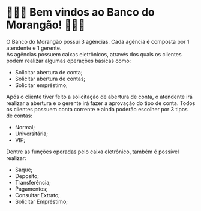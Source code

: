 <h1> 🍓🍓🍓 Bem vindos ao Banco do Morangão! 🍓🍓🍓
</h1>

O Banco do Morangão possui 3 agências. Cada agência é composta por 1 atendente e 1 gerente. <br>
As agências possuem caixas eletrônicos, através dos quais os clientes podem realizar algumas operações básicas como:

- Solicitar abertura de conta;
- Solicitar abertura de contas;
- Solicitar empréstimo;

Após o cliente tiver feito a solicitação de abertura de conta, o atendente irá realizar a abertura e o gerente irá fazer a aprovação do tipo de conta. Todos os clientes possuem conta corrente e ainda poderão escolher por 3 tipos de contas:

- Normal;
- Universitária;
- VIP;

Dentre as funções operadas pelo caixa eletrônico, também é possível realizar:

- Saque;
- Deposito;
- Transferência;
- Pagamentos;
- Consultar Extrato;
- Solicitar Empréstimo;


